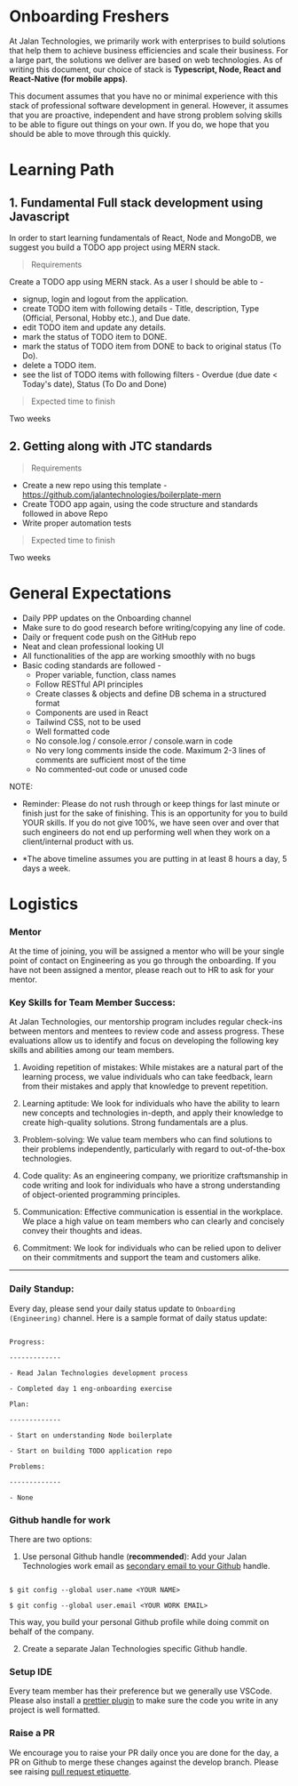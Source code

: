 # Onboarding Freshers

At Jalan Technologies, we primarily work with enterprises to build solutions that help them to achieve business efficiencies and scale their business. For a large part, the solutions we deliver are based on web technologies. As of writing this document, our choice of stack is **Typescript, Node, React and React-Native (for mobile apps)**.

This document assumes that you have no or minimal experience with this stack of professional software development in general. However, it assumes that you are proactive, independent and have strong problem solving skills to be able to figure out things on your own. If you do, we hope that you should be able to move through this quickly.

# Learning Path
    
## 1. Fundamental Full stack development using Javascript

    

In order to start learning fundamentals of React, Node and MongoDB, we suggest you build a TODO app project using MERN stack.
    

> Requirements
    
Create a TODO app using MERN stack. As a user I should be able to -
  - signup, login and logout from the application. 
  - create TODO item with following details - Title, description, Type (Official, Personal, Hobby etc.), and Due date.
  - edit TODO item and update any details.
  - mark the status of TODO item to DONE. 
  - mark the status of TODO item from DONE to back to original status (To Do).
  - delete a TODO item.
  - see the list of TODO items with following filters - Overdue (due date < Today's date), Status (To Do and Done)
    
> Expected time to finish  

Two weeks

## 2. Getting along with JTC standards

> Requirements

- Create a new repo using this template - https://github.com/jalantechnologies/boilerplate-mern
- Create TODO app again, using the code structure and standards followed in above Repo
- Write proper automation tests

> Expected time to finish  

Two weeks



# General Expectations 
    
- Daily PPP updates on the Onboarding channel
- Make sure to do good research before writing/copying any line of code.
- Daily or frequent code push on the GitHub repo
- Neat and clean professional looking UI
- All functionalities of the app are working smoothly with no bugs
- Basic coding standards are followed -
  - Proper variable, function, class names
  - Follow RESTful API principles
  - Create classes & objects and define DB schema in a structured format
  - Components are used in React
  - Tailwind CSS, not to be used
  - Well formatted code
  - No console.log / console.error / console.warn in code
  - No very long comments inside the code. Maximum 2-3 lines of comments are sufficient most of the time
  - No commented-out code or unused code

NOTE:

- Reminder: Please do not rush through or keep things for last minute or finish just for the sake of finishing. This is an opportunity for you to build YOUR skills. If you do not give 100%, we have seen over and over that such engineers do not end up performing well when they work on a client/internal product with us.

- \*The above timeline assumes you are putting in at least 8 hours a day, 5 days a week.

# Logistics

### Mentor

At the time of joining, you will be assigned a mentor who will be your single point of contact on Engineering as you go through the onboarding. If you have not been assigned a mentor, please reach out to HR to ask for your mentor.

### Key Skills for Team Member Success:

At Jalan Technologies, our mentorship program includes regular check-ins between mentors and mentees to review code and assess progress. These evaluations allow us to identify and focus on developing the following key skills and abilities among our team members.

1.  Avoiding repetition of mistakes: While mistakes are a natural part of the learning process, we value individuals who can take feedback, learn from their mistakes and apply that knowledge to prevent repetition.
    

2.  Learning aptitude: We look for individuals who have the ability to learn new concepts and technologies in-depth, and apply their knowledge to create high-quality solutions. Strong fundamentals are a plus.
    

3.  Problem-solving: We value team members who can find solutions to their problems independently, particularly with regard to out-of-the-box technologies.
    

4.  Code quality: As an engineering company, we prioritize craftsmanship in code writing and look for individuals who have a strong understanding of object-oriented programming principles.
    

5.  Communication: Effective communication is essential in the workplace. We place a high value on team members who can clearly and concisely convey their thoughts and ideas.
    

6.  Commitment: We look for individuals who can be relied upon to deliver on their commitments and support the team and customers alike.

---

### Daily Standup:

Every day, please send your daily status update to `Onboarding (Engineering)` channel. Here is a sample format of daily status update:

```

Progress:

-------------

- Read Jalan Technologies development process

- Completed day 1 eng-onboarding exercise

Plan:

-------------

- Start on understanding Node boilerplate

- Start on building TODO application repo

Problems:

-------------

- None

```
    

### Github handle for work

There are two options:

1. Use personal Github handle (**recommended**): Add your Jalan Technologies work email as [secondary email to your Github](https://docs.github.com/en/account-and-profile/setting-up-and-managing-your-github-user-account/managing-email-preferences/adding-an-email-address-to-your-github-account) handle.

```

$ git config --global user.name <YOUR NAME>

$ git config --global user.email <YOUR WORK EMAIL>

```

This way, you build your personal Github profile while doing commit on behalf of the company.

2. Create a separate Jalan Technologies specific Github handle.

###  Setup IDE

  

Every team member has their preference but we generally use VSCode. Please also install a [prettier plugin](https://marketplace.visualstudio.com/items?itemName=esbenp.prettier-vscode) to make sure the code you write in any project is well formatted.

###  Raise a PR

  

We encourage you to raise your PR daily once you are done for the day, a PR on Github to merge these changes against the develop branch. Please see raising [pull request etiquette](https://github.com/jalantechnologies/handbook/blob/main/engineering/pr-etiquette.md).
